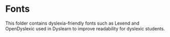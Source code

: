 # Fonts

This folder contains dyslexia-friendly fonts such as Lexend and OpenDyslexic used in Dyslearn to improve readability for dyslexic students.
